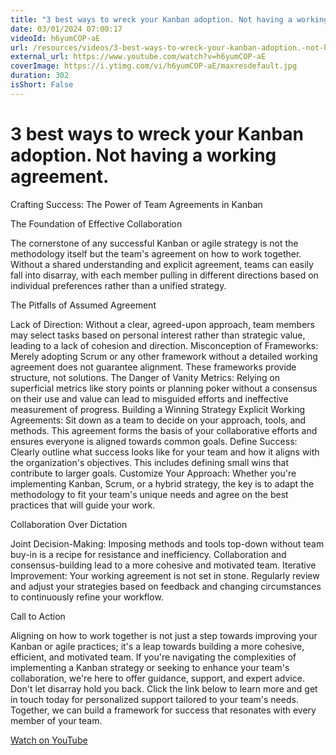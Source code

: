 ```yaml
---
title: "3 best ways to wreck your Kanban adoption. Not having a working agreement."
date: 03/01/2024 07:00:17
videoId: h6yumCOP-aE
url: /resources/videos/3-best-ways-to-wreck-your-kanban-adoption.-not-having-a-working-agreement.
external_url: https://www.youtube.com/watch?v=h6yumCOP-aE
coverImage: https://i.ytimg.com/vi/h6yumCOP-aE/maxresdefault.jpg
duration: 302
isShort: False
---
```


# 3 best ways to wreck your Kanban adoption. Not having a working agreement.

Crafting Success: The Power of Team Agreements in Kanban

The Foundation of Effective Collaboration

The cornerstone of any successful Kanban or agile strategy is not the methodology itself but the team's agreement on how to work together. Without a shared understanding and explicit agreement, teams can easily fall into disarray, with each member pulling in different directions based on individual preferences rather than a unified strategy.

The Pitfalls of Assumed Agreement

Lack of Direction: Without a clear, agreed-upon approach, team members may select tasks based on personal interest rather than strategic value, leading to a lack of cohesion and direction.
Misconception of Frameworks: Merely adopting Scrum or any other framework without a detailed working agreement does not guarantee alignment. These frameworks provide structure, not solutions.
The Danger of Vanity Metrics: Relying on superficial metrics like story points or planning poker without a consensus on their use and value can lead to misguided efforts and ineffective measurement of progress.
Building a Winning Strategy
Explicit Working Agreements: Sit down as a team to decide on your approach, tools, and methods. This agreement forms the basis of your collaborative efforts and ensures everyone is aligned towards common goals.
Define Success: Clearly outline what success looks like for your team and how it aligns with the organization's objectives. This includes defining small wins that contribute to larger goals.
Customize Your Approach: Whether you're implementing Kanban, Scrum, or a hybrid strategy, the key is to adapt the methodology to fit your team's unique needs and agree on the best practices that will guide your work.

Collaboration Over Dictation

Joint Decision-Making: Imposing methods and tools top-down without team buy-in is a recipe for resistance and inefficiency. Collaboration and consensus-building lead to a more cohesive and motivated team.
Iterative Improvement: Your working agreement is not set in stone. Regularly review and adjust your strategies based on feedback and changing circumstances to continuously refine your workflow.

Call to Action

Aligning on how to work together is not just a step towards improving your Kanban or agile practices; it's a leap towards building a more cohesive, efficient, and motivated team. If you're navigating the complexities of implementing a Kanban strategy or seeking to enhance your team's collaboration, we're here to offer guidance, support, and expert advice. Don't let disarray hold you back. Click the link below to learn more and get in touch today for personalized support tailored to your team's needs. Together, we can build a framework for success that resonates with every member of your team.

[Watch on YouTube](https://www.youtube.com/watch?v=h6yumCOP-aE)
